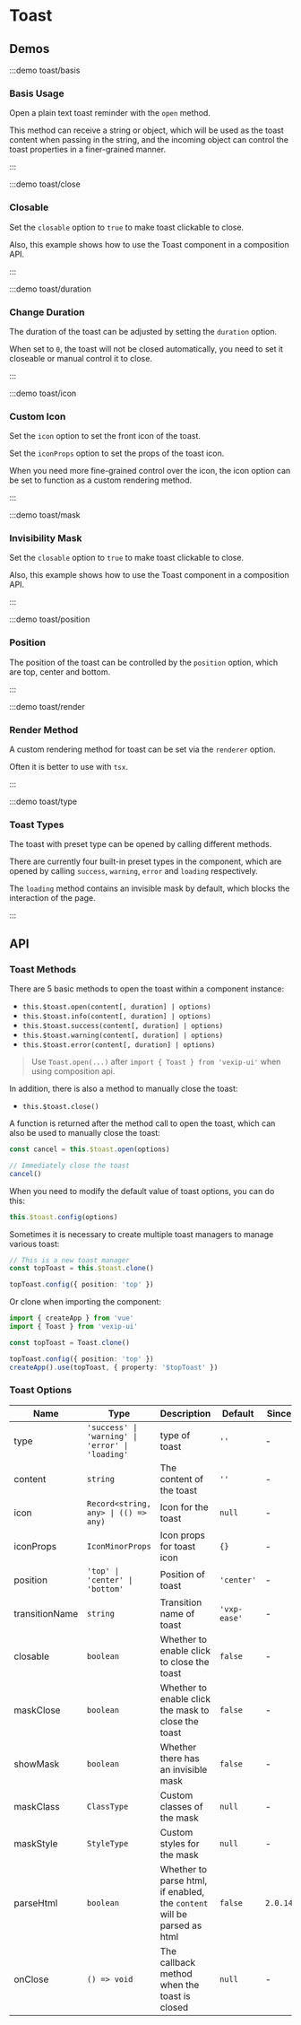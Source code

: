 # Toast

## Demos

:::demo toast/basis

### Basis Usage

Open a plain text toast reminder with the `open` method.

This method can receive a string or object, which will be used as the toast content when passing in the string, and the incoming object can control the toast properties in a finer-grained manner.

:::

:::demo toast/close

### Closable

Set the `closable` option to `true` to make toast clickable to close.

Also, this example shows how to use the Toast component in a composition API.

:::

:::demo toast/duration

### Change Duration

The duration of the toast can be adjusted by setting the `duration` option.

When set to `0`, the toast will not be closed automatically, you need to set it closeable or manual control it to close.

:::

:::demo toast/icon

### Custom Icon

Set the `icon` option to set the front icon of the toast.

Set the `iconProps` option to set the props of the toast icon.

When you need more fine-grained control over the icon, the icon option can be set to function as a custom rendering method.

:::

:::demo toast/mask

### Invisibility Mask

Set the `closable` option to `true` to make toast clickable to close.

Also, this example shows how to use the Toast component in a composition API.

:::

:::demo toast/position

### Position

The position of the toast can be controlled by the `position` option, which are top, center and bottom.

:::

:::demo toast/render

### Render Method

A custom rendering method for toast can be set via the `renderer` option.

Often it is better to use with `tsx`.

:::

:::demo toast/type

### Toast Types

The toast with preset type can be opened by calling different methods.

There are currently four built-in preset types in the component, which are opened by calling `success`, `warning`, `error` and `loading` respectively.

The `loading` method contains an invisible mask by default, which blocks the interaction of the page.

:::

## API

### Toast Methods

There are 5 basic methods to open the toast within a component instance:

- `this.$toast.open(content[, duration] | options)`
- `this.$toast.info(content[, duration] | options)`
- `this.$toast.success(content[, duration] | options)`
- `this.$toast.warning(content[, duration] | options)`
- `this.$toast.error(content[, duration] | options)`

> Use `Toast.open(...)` after `import { Toast } from 'vexip-ui'` when using composition api.

In addition, there is also a method to manually close the toast:

- `this.$toast.close()`

A function is returned after the method call to open the toast, which can also be used to manually close the toast:

```ts
const cancel = this.$toast.open(options)

// Immediately close the toast
cancel()
```

When you need to modify the default value of toast options, you can do this:

```ts
this.$toast.config(options)
```

Sometimes it is necessary to create multiple toast managers to manage various toast:

```ts
// This is a new toast manager
const topToast = this.$toast.clone()

topToast.config({ position: 'top' })
```

Or clone when importing the component:

```ts
import { createApp } from 'vue'
import { Toast } from 'vexip-ui'

const topToast = Toast.clone()

topToast.config({ position: 'top' })
createApp().use(topToast, { property: '$topToast' })
```

### Toast Options

| Name           | Type                                             | Description                                                             | Default      | Since    |
| -------------- | ------------------------------------------------ | ----------------------------------------------------------------------- | ------------ | -------- |
| type           | `'success' \| 'warning' \| 'error' \| 'loading'` | type of toast                                                           | `''`         | -        |
| content        | `string`                                         | The content of the toast                                                | `''`         | -        |
| icon           | `Record<string, any> \| (() => any)`             | Icon for the toast                                                      | `null`       | -        |
| iconProps      | `IconMinorProps`                                 | Icon props for toast icon                                               | `{}`         | -        |
| position       | `'top' \| 'center' \| 'bottom'`                  | Position of toast                                                       | `'center'`   | -        |
| transitionName | `string`                                         | Transition name of toast                                                | `'vxp-ease'` | -        |
| closable       | `boolean`                                        | Whether to enable click to close the toast                              | `false`      | -        |
| maskClose      | `boolean`                                        | Whether to enable click the mask to close the toast                     | `false`      | -        |
| showMask       | `boolean`                                        | Whether there has an invisible mask                                     | `false`      | -        |
| maskClass      | `ClassType`                                      | Custom classes of the mask                                              | `null`       | -        |
| maskStyle      | `StyleType`                                      | Custom styles for the mask                                              | `null`       | -        |
| parseHtml      | `boolean`                                        | Whether to parse html, if enabled, the `content` will be parsed as html | `false`      | `2.0.14` |
| onClose        | `() => void`                                     | The callback method when the toast is closed                            | `null`       | -        |
